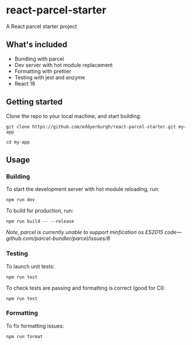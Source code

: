 # react-parcel-starter

A React parcel starter project

## What's included

- Bundling with parcel
- Dev server with hot module replacement
- Formatting with prettier
- Testing with jest and enzyme
- React 16

## Getting started

Clone the repo to your local machine, and start building:
```
git clone https://github.com/eddyerburgh/react-parcel-starter.git my-app

cd my-app
```

## Usage

### Building

To start the development server with hot module reloading, run:

```
npm run dev
```

To build for production, run:

```
npm run build -- --release
```

*Note, parcel is currently unable to support minfication os ES2015 code—github.com/parcel-bundler/parcel/issues/8*
### Testing

To launch unit tests:

```
npm run test
```

To check tests are passing and formatting is correct (good for CI):

```
npm run test
```

### Formatting

To fix formatting issues:

```
npm run format
```
